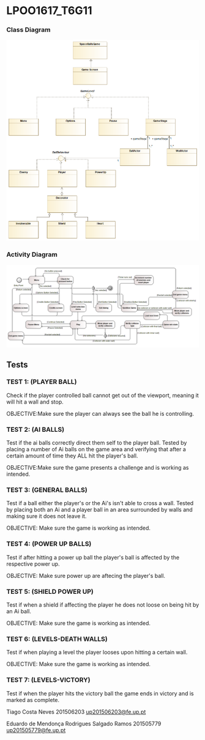 # LPOO1617_T6G11

### Class Diagram
![Class Diagram](lpooClassDiagram.png)

### Activity Diagram
![Activity Diagram](Activity_diagram_Space_balls.png)

## Tests

### TEST 1: (PLAYER BALL)
Check if the player controlled ball cannot get out of the viewport, meaning it will hit a wall and stop.

OBJECTIVE:Make sure the player can always see the ball he is controlling.

### TEST 2: (AI BALLS)
Test if the ai balls correctly direct them self to the player ball. Tested by placing a number of Ai balls on the game area and verifying that after a certain amount of time they ALL hit the player's ball.

OBJECTIVE:Make sure the game presents a challenge and is working as intended.

### TEST 3: (GENERAL BALLS)
Test if a ball either the player's or the Ai's isn't able to cross a wall. Tested by placing both an Ai and a player ball in an area surrounded by walls and making sure it does not leave it.

OBJECTIVE:
Make sure the game is working as intended.

### TEST 4: (POWER UP BALLS)
Test if after hitting a power up ball the player's ball is affected by the respective power up.

OBJECTIVE:
Make sure power up are aftecing the player's ball.

### TEST 5: (SHIELD POWER UP)
Test if when a shield if affecting the player he does not loose on being hit by an Ai ball.

OBJECTIVE:
Make sure the game is working as intended.

### TEST 6: (LEVELS-DEATH WALLS)
Test if when playing a level the player looses upon hitting a certain wall.

OBJECTIVE:
Make sure the game is working as intended.

### TEST 7: (LEVELS-VICTORY)
Test if when the player hits the victory ball the game ends in victory and is marked as complete.

 Tiago Costa Neves 201506203 up201506203@fe.up.pt
 
 Eduardo de Mendonça Rodrigues Salgado Ramos 201505779 up201505779@fe.up.pt
